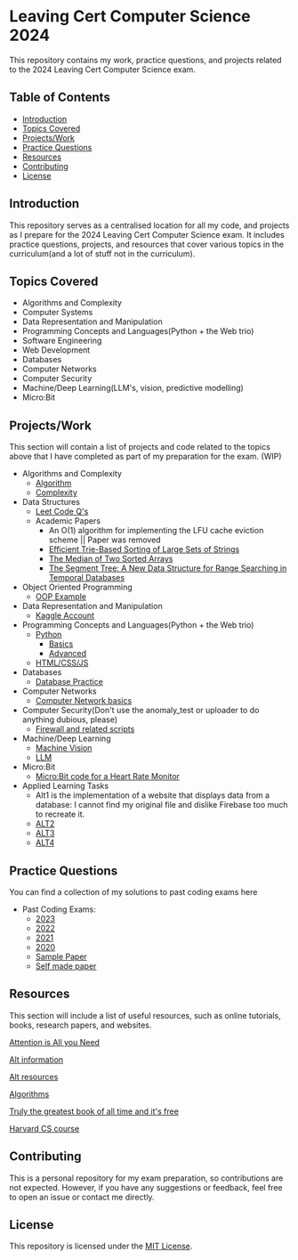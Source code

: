 # Leaving Cert Computer Science 2024

This repository contains my work, practice questions, and projects related to the 2024 Leaving Cert Computer Science exam.

## Table of Contents

- [Introduction](#introduction)
- [Topics Covered](#topics-covered)
- [Projects/Work](#projects/work)
- [Practice Questions](#practice-questions)
- [Resources](#resources)
- [Contributing](#contributing)
- [License](#license)

## Introduction

This repository serves as a centralised location for all my code, and projects as I prepare for the 2024 Leaving Cert Computer Science exam. It includes practice questions, projects, and resources that cover various topics in the curriculum(and a lot of stuff not in the curriculum).

## Topics Covered

- Algorithms and Complexity
- Computer Systems
- Data Representation and Manipulation
- Programming Concepts and Languages(Python + the Web trio)
- Software Engineering
- Web Development
- Databases
- Computer Networks
- Computer Security
- Machine/Deep Learning(LLM's, vision, predictive modelling)
- Micro:Bit

## Projects/Work

This section will contain a list of projects and code related to the topics above that I have completed as part of my preparation for the exam. (WIP)

- Algorithms and Complexity
  - [Algorithm](Algorithms)
  - [Complexity](Complexity)
- Data Structures
  - [Leet Code Q's](Data_Structures)
  - Academic Papers
    - An O(1) algorithm for implementing the LFU cache eviction scheme || Paper was removed
    - [Efficient Trie-Based Sorting of Large Sets of Strings](https://dl.acm.org/doi/10.5555/314161.314321)
    - [The Median of Two Sorted Arrays](https://dl.acm.org/doi/10.1145/6617.6628)
    - [The Segment Tree: A New Data Structure for Range Searching in Temporal Databases](https://dl.acm.org/doi/10.1145/115790.115816)
- Object Oriented Programming
   - [OOP Example](OOP.py)
- Data Representation and Manipulation
  - [Kaggle Account](https://www.kaggle.com/adamsmyth)
- Programming Concepts and Languages(Python + the Web trio)
  - [Python](Python_Concepts)
     - [Basics](Python/P_C.py)
     - [Advanced](Python/P_C2.py)
  - [HTML/CSS/JS](HTML_CSS_JS)
- Databases
  - [Database Practice](Databases)
- Computer Networks
  - [Computer Network basics](Computer_Networks/C_Networks.py)
- Computer Security(Don't use the anomaly_test or uploader to do anything dubious, please)
  - [Firewall and related scripts](Firewall)
- Machine/Deep Learning
  - [Machine Vision](Machine_vision.py)
  - [LLM](https://github.com/ASmyth18/LLM)
- Micro:Bit
  - [Micro:Bit code for a Heart Rate Monitor](MicroBit)
- Applied Learning Tasks
  - Alt1 is the implementation of a website that displays data from a database: I cannot find my original file and dislike Firebase too much to recreate it.
  - [ALT2](Alt2)
  - [ALT3](Alt3.py)
  - [ALT4](Alt4)


## Practice Questions

You can find a collection of my solutions to past coding exams here

- Past Coding Exams:
  - [2023](LCCS_PQ/2023)
  - [2022](LCCS_PQ/2022)
  - [2021](LCCS_PQ/2021)
  - [2020](LCCS_PQ/2020)
  - [Sample Paper](LCCS_PQ/LC_samplePaper)
  - [Self made paper](Computer_Science_Exam)
    
## Resources

This section will include a list of useful resources, such as online tutorials, books, research papers, and websites.

[Attention is All you Need](https://proceedings.neurips.cc/paper_files/paper/2017/file/3f5ee243547dee91fbd053c1c4a845aa-Paper.pdf)

[Alt information](https://ncca.ie/media/3261/lccs-information-brochure.pdf)

[Alt resources](https://www.curriculumonline.ie/senior-cycle/senior-cycle-subjects/computer-science/support-material-for-teaching-and-learning/2-alt-resources/)

[Algorithms](https://books.google.ie/books?hl=en&lr=&id=MTpsAQAAQBAJ&oi=fnd&pg=PR6&dq=algorithms&ots=QhkBFSJdlS&sig=g1Umub35sW_YsfYFPWgIKPpa_40&redir_esc=y#v=onepage&q=algorithms&f=false)

[Truly the greatest book of all time and it's free](https://www.statlearning.com/)

[Harvard CS course](https://youtu.be/8mAITcNt710?si=L5RLJmuyXqIAmQeC)

## Contributing

This is a personal repository for my exam preparation, so contributions are not expected. However, if you have any suggestions or feedback, feel free to open an issue or contact me directly.

## License

This repository is licensed under the [MIT License](LICENSE).

